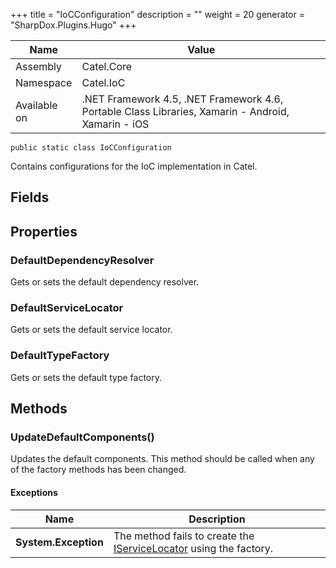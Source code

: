 

+++
title = "IoCConfiguration" 
description = ""
weight = 20
generator = "SharpDox.Plugins.Hugo"
+++

Name|Value
---|---
Assembly|Catel.Core
Namespace|Catel.IoC
Available on|.NET Framework 4.5, .NET Framework 4.6, Portable Class Libraries, Xamarin - Android, Xamarin - iOS

```
public static class IoCConfiguration
```

Contains configurations for the IoC implementation in Catel.

## Fields

## Properties

### DefaultDependencyResolver

Gets or sets the default dependency resolver.

### DefaultServiceLocator

Gets or sets the default service locator.

### DefaultTypeFactory

Gets or sets the default type factory.

## Methods

### UpdateDefaultComponents()

Updates the default components. This method should be called when any of the factory methods has been changed.

#### Exceptions

Name|Description
---|---
**System.Exception**|The method fails to create the [IServiceLocator](#) using the factory.

